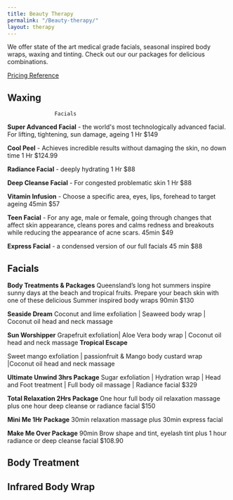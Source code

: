 ```yaml
---
title: Beauty Therapy
permalink: "/Beauty-therapy/"
layout: therapy
---
```


We offer state of the art medical grade facials, seasonal inspired body wraps, waxing and tinting. Check out our our packages for delicious combinations.


<a href="/pricing-reference/">Pricing Reference</a>

<div class='container bg-light my-4 p-4'>
<h2 class='ims-section-title'>Waxing</h2>
<healcode-widget data-type="appointments" data-widget-partner="object" data-widget-id="1f3643648a4" data-widget-version="0"></healcode-widget>
</div>

                   Facials
**Super Advanced Facial**  - the world's most technologically advanced facial. For lifting, tightening, sun damage, ageing 1 Hr $149


**Cool Peel** - Achieves incredible results without damaging the skin, no down time 1 Hr $124.99


**Radiance Facial** - deeply hydrating 1 Hr $88


**Deep Cleanse Facial** - For congested problematic skin 1 Hr $88


**Vitamin Infusion** - Choose a specific area, eyes, lips, forehead to target ageing 45min $57


**Teen Facial** - For any age, male or female, going through changes that affect skin appearance,  cleans pores and calms redness and breakouts while reducing the appearance of acne scars. 45min $49


**Express Facial** - a condensed version of our full facials 45 min $88

<div class='container bg-light my-4 p-4'>
<h2 class='ims-section-title'>Facials</h2>
<healcode-widget data-type="appointments" data-widget-partner="object" data-widget-id="1f3643448a4" data-widget-version="0"></healcode-widget>
</div>
             
 **Body Treatments & Packages**
Queensland’s long hot summers inspire sunny days at the beach and tropical fruits.  Prepare your beach skin with one of these delicious Summer inspired body wraps 90min $130

**Seaside Dream** 
Coconut and lime exfoliation | Seaweed body wrap | Coconut oil head and neck massage

**Sun Worshipper**
Grapefruit exfoliation| Aloe Vera body wrap | Coconut oil head and neck massage
**Tropical Escape**

Sweet mango exfoliation | passionfruit & Mango body custard wrap |Coconut oil head and neck massage

**Ultimate Unwind 3hrs Package**
Sugar  exfoliation |  Hydration wrap | Head and Foot treatment | Full body oil massage | Radiance facial $329

**Total Relaxation 2Hrs Package** 
One hour full body oil relaxation massage plus one hour deep cleanse or radiance facial $150

**Mini Me 1Hr Package**
30min relaxation massage plus 30min express facial

**Make Me Over Package**
90min Brow shape and tint, eyelash tint plus 1 hour radiance or deep cleanse facial $108.90

<div class='container bg-light my-4 p-4'>
<h2 class='ims-section-title'>Body Treatment</h2>
<healcode-widget data-type="appointments" data-widget-partner="object" data-widget-id="1f3696248a4" data-widget-version="0"></healcode-widget>
</div>

<div class='container bg-light my-4 p-4'>
<h2 class='ims-section-title'>Infrared Body Wrap</h2>
<healcode-widget data-type="appointments" data-widget-partner="object" data-widget-id="1f3788248a4" data-widget-version="0"></healcode-widget>
</div>